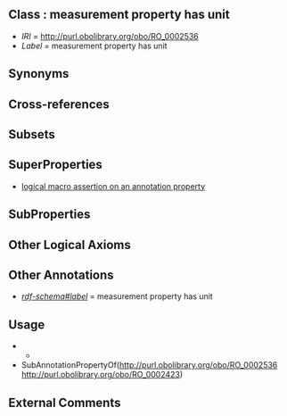 
## Class : measurement property has unit

 * *IRI* = http://purl.obolibrary.org/obo/RO_0002536
 * *Label* = measurement property has unit

## Synonyms


## Cross-references


## Subsets


## SuperProperties

 * [logical macro assertion on an annotation property](../../RO/23/RO_0002423.md)

## SubProperties


## Other Logical Axioms


## Other Annotations

 * *[rdf-schema#label](../../el/rdf-schema#label.md)* = measurement property has unit

## Usage

 * -
 * SubAnnotationPropertyOf(<http://purl.obolibrary.org/obo/RO_0002536> <http://purl.obolibrary.org/obo/RO_0002423>)

## External Comments

